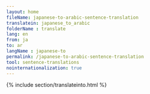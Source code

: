 ```yaml
---
layout: home
fileName: japanese-to-arabic-sentence-translation
translatein: japanese_to_arabic
folderName : translate
lang: en
from: ja
to: ar
langName : japanese-to
permalink: /japanese-to-arabic-sentence-translation
tool: sentence-translations
nointernationalization: true
---
```

{% include section/translateinto.html %}
